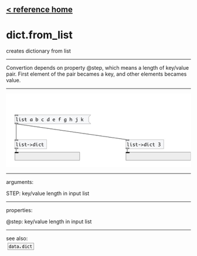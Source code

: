 [< reference home](index.html)
---

# dict.from_list


creates dictionary from list

---

Convertion depends on property @step, which means a length of key/value pair.
            First element of the pair becames a key, and other elements becames value.
<br>


---


![example](examples/dict.from_list-example.jpg)

---
arguments:

STEP: key/value length in input list<br>

---
properties:

@step: key/value length in input
            list<br>

---
see also:<br>
[![data.dict](img/object_data.dict.png)](data.dict.html)
